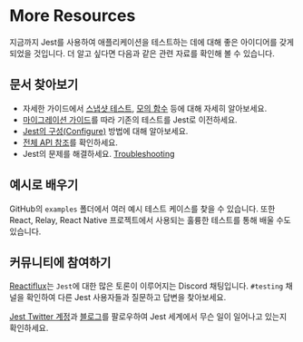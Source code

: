 # More Resources

지금까지 Jest를 사용하여 애플리케이션을 테스트하는 데에 대해 좋은 아이디어를 갖게 되었을 것입니다. 더 알고 싶다면 다음과 같은 관련 자료를 확인해 볼 수 있습니다.

## 문서 찾아보기
- 자세한 가이드에서 [스냅샷 테스트](https://jestjs.io/docs/snapshot-testing), [모의 함수](https://jestjs.io/docs/mock-functions) 등에 대해 자세히 알아보세요.
- [마이그레이션 가이드](https://jestjs.io/docs/migration-guide)를 따라 기존의 테스트를 Jest로 이전하세요.
- [Jest의 구성(Configure)](https://jestjs.io/docs/configuration) 방법에 대해 알아보세요.
- [전체 API 참조](https://jestjs.io/docs/api)를 확인하세요.
- Jest의 문제를 해결하세요. [Troubleshooting](https://jestjs.io/docs/troubleshooting)

## 예시로 배우기
GitHub의 `examples` 폴더에서 여러 예시 테스트 케이스를 찾을 수 있습니다. 또한 React, Relay, React Native 프로젝트에서 사용되는 훌륭한 테스트를 통해 배울 수도 있습니다.

## 커뮤니티에 참여하기
[Reactiflux](https://discord.com/invite/j6FKKQQrW9)는 `Jest`에 대한 많은 토론이 이루어지는 Discord 채팅입니다. `#testing` 채널을 확인하여 다른 Jest 사용자들과 질문하고 답변을 찾아보세요.

[Jest Twitter 계정](https://twitter.com/fbjest)과 [블로그](https://jestjs.io/blog/)를 팔로우하여 Jest 세계에서 무슨 일이 일어나고 있는지 확인하세요.